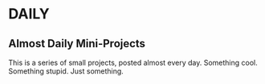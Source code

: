 # DAILY
## Almost Daily Mini-Projects
This is a series of small projects, posted almost every day. Something cool. Something stupid. Just something. 
